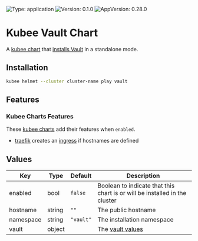 

[//]: # (README.md generated by gotmpl. DO NOT EDIT.)

![Type: application](https://img.shields.io/badge/Type-application-informational?style=flat-square) ![Version: 0.1.0](https://img.shields.io/badge/Version-0.1.0-informational?style=flat-square) ![AppVersion: 0.28.0](https://img.shields.io/badge/AppVersion-0.28.0-informational?style=flat-square)

# Kubee Vault Chart

A [kubee chart](../../docs/site/kubee-helmet-chart.md) that [installs Vault](https://developer.hashicorp.com/vault/docs/platform/k8s)
in a standalone mode.

## Installation

```bash
kubee helmet --cluster cluster-name play vault
```

## Features

### Kubee Charts Features

  These [kubee charts](../../docs/site/kubee-helmet-chart.md) add their features when `enabled`.

* [traefik](../traefik/README.md) creates an [ingress](https://kubernetes.io/docs/concepts/services-networking/ingress/) if hostnames are defined

## Values

| Key | Type | Default | Description |
|-----|------|---------|-------------|
| enabled | bool | `false` | Boolean to indicate that this chart is or will be installed in the cluster |
| hostname | string | `""` | The public hostname |
| namespace | string | `"vault"` | The installation namespace |
| vault | object | | The [vault values](https://github.com/hashicorp/vault-helm/blob/v0.28.0/values.yaml) |

